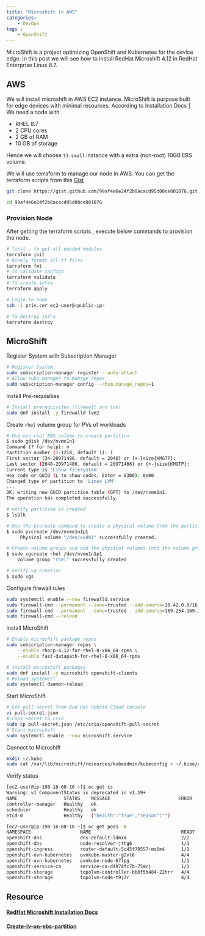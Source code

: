 ```yaml
---
title: "Microshift in AWS"
categories:
    - DevOps
tags :
    - OpenShift
---
```


MicroShift is a project optimizing OpenShift and Kubernetes for the device edge. In this post we will see how to install RedHat Microshift 4.12 in RedHat Enterprise Linux 8.7.

## AWS

We will install microshift in AWS EC2 instance. MicroShift is purpose built for edge devices with minimal resources. According to Installation Docs [1](#redhat-microshift-installation-docs) We need a node with 

* RHEL 8.7
* 2 CPU cores
* 2 GB of RAM
* 10 GB of storage

Hence we will choose ```t3.small``` instance with a extra (non-root) 10GB EBS volume.

We will use terraform to manage our node in AWS. You can get the terraform scripts from this [Gist](https://gist.github.com/naveenrajm7/99af4e6e24f2b8acacd95d00ce801076)

```bash
git clone https://gist.github.com/99af4e6e24f2b8acacd95d00ce801076.git

cd 99af4e6e24f2b8acacd95d00ce801076
```

### Provision Node

After getting the terraform scripts , execute below commands to provision the node.
```bash
# first , to get all needed modules
terraform init   
# Nicely format all tf files
terraform fmt 
# To validate configs
terraform validate 
# To create infra
terraform apply  

# Login to node
ssh -i priv.cer ec2-user@<public-ip>

# To destroy infra
terraform destroy
```

## MicroShift

Register System with Subscription Manager

```bash
# Register System
sudo subscription-manager register --auto-attach
# Allow subs manager to manage repos
sudo subscription-manager config --rhsm.manage_repos=1
```

Install Pre-requisities

```bash
# Install prerequisites (firewall and lvm)
sudo dnf install -y firewalld lvm2
```

Create ```rhel``` volume group for PVs of workloads

```bash
# Use non-root EBS volume to create partition
$ sudo gdisk /dev/nvme1n1  
Command (? for help): n
Partition number (1-1218, default 1): 1
First sector (34-20971486, default = 2048) or {+-}size{KMGTP}:
Last sector (2048-20971486, default = 20971486) or {+-}size{KMGTP}:
Current type is 'Linux filesystem'
Hex code or GUID (L to show codes, Enter = 8300): 8e00        
Changed type of partition to 'Linux LVM'
...
OK; writing new GUID partition table (GPT) to /dev/nvme1n1.
The operation has completed successfully.

# verify partition is created
$ lsblk

# Use the pvcreate command to create a physical volume from the partition
$ sudo pvcreate /dev/nvme1n1p1
     Physical volume "/dev/xvdh1" successfully created.

# Create volume groups and add the physical volumes into the volume group
$ sudo vgcreate rhel /dev/nvme1n1p1
    Volume group "rhel" successfully created

# verify vg creation    
$ sudo vgs
```

Configure firewall rules
```bash
sudo systemctl enable --now firewalld.service
sudo firewall-cmd --permanent --zone=trusted --add-source=10.42.0.0/16
sudo firewall-cmd --permanent --zone=trusted --add-source=169.254.169.1
sudo firewall-cmd --reload
```

Install MicroShift

```bash
# Enable microshift package repos
sudo subscription-manager repos \
    --enable rhocp-4.12-for-rhel-8-x86_64-rpms \
    --enable fast-datapath-for-rhel-8-x86_64-rpms

# install microshift packages
sudo dnf install -y microshift openshift-clients
# Reload systemctl
sudo systemctl daemon-reload
```

Start MicroShift 

```bash
# Get pull secret from Red Hat Hybrid Cloud Console
vi pull-secret.json
# Copy secret to crio
sudo cp pull-secret.json /etc/crio/openshift-pull-secret
# Start microshift
sudo systemctl enable --now microshift.service
```

Connect to  Microshift

```bash
mkdir ~/.kube
sudo cat /var/lib/microshift/resources/kubeadmin/kubeconfig > ~/.kube/config
```

Verify status
```bash
[ec2-user@ip-198-18-60-10 ~]$ oc get cs
Warning: v1 ComponentStatus is deprecated in v1.19+
NAME                 STATUS    MESSAGE                         ERROR
controller-manager   Healthy   ok                              
scheduler            Healthy   ok                              
etcd-0               Healthy   {"health":"true","reason":""}   

[ec2-user@ip-198-18-60-10 ~]$ oc get pods -A
NAMESPACE                  NAME                                 READY   STATUS    RESTARTS   AGE
openshift-dns              dns-default-ldmxm                    2/2     Running   0          14m
openshift-dns              node-resolver-jthg6                  1/1     Running   0          15m
openshift-ingress          router-default-5c45f79557-ms6m4      1/1     Running   0          14m
openshift-ovn-kubernetes   ovnkube-master-g2vl6                 4/4     Running   0          15m
openshift-ovn-kubernetes   ovnkube-node-67lpg                   1/1     Running   0          15m
openshift-service-ca       service-ca-d4974fc7b-75mcj           1/1     Running   0          14m
openshift-storage          topolvm-controller-bb8f5b484-22hrr   4/4     Running   0          15m
openshift-storage          topolvm-node-t9j2r                   4/4     Running   0          14m

```

## Resource

#### [RedHat Microshift Installation Docs](https://access.redhat.com/documentation/en-us/red_hat_build_of_microshift/4.12/html/installing/microshift-install-rpm)

#### [Create-lv-on-ebs-partition](https://repost.aws/knowledge-center/create-lv-on-ebs-partition)